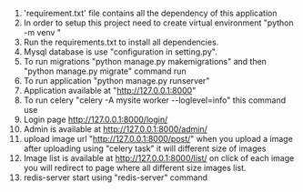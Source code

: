 1) 'requirement.txt' file contains all the dependency of this application
2) In order to setup this project need to create virtual environment "python -m venv <envname>"
3) Run the requirements.txt to install all dependencies.
4) Mysql database is use "configuration in setting.py".
5) To run migrations "python manage.py makemigrations" and then "python manage.py migrate" command run
6) To run application "python manage.py runserver"
7) Application available at "http://127.0.0.1:8000"
8) To run celery "celery -A mysite worker --loglevel=info" this command use
9) Login page http://127.0.0.1:8000/login/
10) Admin is available at http://127.0.0.1:8000/admin/
11) upload image url "http://127.0.0.1:8000/post/" when you upload a image after uploading using "celery task" it will different size of images
12) Image list is available at http://127.0.0.1:8000/list/ on click of each image you will redirect to page where all different size images list.
13) redis-server start using "redis-server" command

